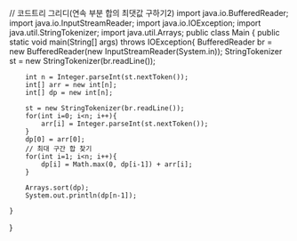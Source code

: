 // 코드트리 그리디(연속 부분 합의 최댓값 구하기2)
import java.io.BufferedReader;
import java.io.InputStreamReader;
import java.io.IOException;
import java.util.StringTokenizer;
import java.util.Arrays;
public class Main {
    public static void main(String[] args) throws IOException{
        BufferedReader br = new BufferedReader(new InputStreamReader(System.in));
        StringTokenizer st = new StringTokenizer(br.readLine());

        int n = Integer.parseInt(st.nextToken());
        int[] arr = new int[n];
        int[] dp = new int[n];

        st = new StringTokenizer(br.readLine());
        for(int i=0; i<n; i++){
            arr[i] = Integer.parseInt(st.nextToken());
        }
        dp[0] = arr[0];
        // 최대 구간 합 찾기
        for(int i=1; i<n; i++){
            dp[i] = Math.max(0, dp[i-1]) + arr[i];
        }

        Arrays.sort(dp);
        System.out.println(dp[n-1]);

    }
}